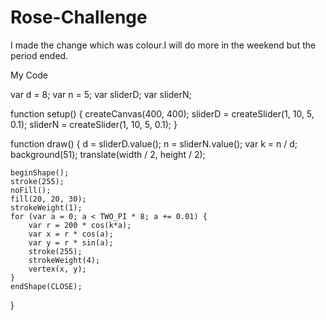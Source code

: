 # Rose-Challenge


I made the change which was colour.I will do more in the weekend but the period ended.

My Code

var d = 8;
var n = 5;
var sliderD;
var sliderN;

function setup() {
  createCanvas(400, 400);
	sliderD = createSlider(1, 10, 5, 0.1);
	sliderN = createSlider(1, 10, 5, 0.1);
}


function draw() {
	d = sliderD.value();
	n = sliderN.value();
	var k = n / d;
  background(51);
	translate(width / 2, height / 2);
	
	beginShape();
	stroke(255);
	noFill();
	fill(20, 20, 30);
	strokeWeight(1);
	for (var a = 0; a < TWO_PI * 8; a += 0.01) {
		var r = 200 * cos(k*a);
		var x = r * cos(a);
		var y = r * sin(a);
		stroke(255);
		strokeWeight(4);
		vertex(x, y);
	}
	endShape(CLOSE);
}
